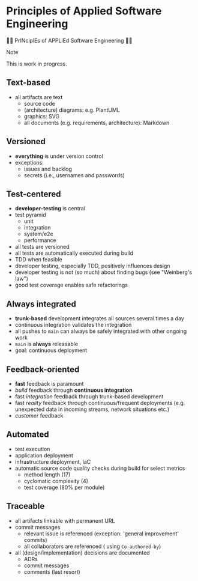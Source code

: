 
# Principles of Applied Software Engineering 

🍍🍍 PrINciplEs of APPLiEd Software Engineering 🍍🍍



> [!NOTE]  
> This is work in progress.



## Text-based

* all artifacts are text
  * source code
  * (architecture) diagrams: e.g. PlantUML 
  * graphics: SVG  
  * all documents (e.g. requirements, architecture): Markdown


## Versioned

* **everything** is under version control
* exceptions: 
  * issues and backlog
  * secrets (i.e., usernames and passwords)


## Test-centered

* **developer-testing** is central
* test pyramid
  * unit
  * integration
  * system/e2e
  * performance
* all tests are versioned 
* all tests are automatically executed during build  
* TDD when feasible
* developer testing, especially TDD, positively influences design
* developer testing is not (so much) about finding bugs (see "Weinberg's law")
* good test coverage enables safe refactorings

## Always integrated

* **trunk-based** development integrates all sources several times a day
* continuous integration validates the integration
* all pushes to `main` can always be safely integrated with other ongoing work 
* `main` is **always** releasable
* goal: continuous deployment


## Feedback-oriented

* **fast** feedback is paramount
* *build* feedback through **continuous integration**
* fast *integration* feedback through trunk-based development
* fast *reality* feedback through continuous/frequent deployments (e.g. unexpected data in incoming streams, network situations etc.)
* *customer* feedback


## Automated

* test execution
* application deployment
* infrastructure deployment, IaC
* automatic source code quality checks during build for select metrics
  * method length (17)
  * cyclomatic complexity (4)
  * test coverage (80% per module)


## Traceable

* all artifacts linkable with permanent URL
* commit messages
  * relevant issue is referenced (exception: 'general improvement' commits) 
  * all collaborators are referenced ( using `Co-authored-by`)
* all (design/implementation) decisions are documented
  * ADRs
  * commit messages
  * comments (last resort)



    


